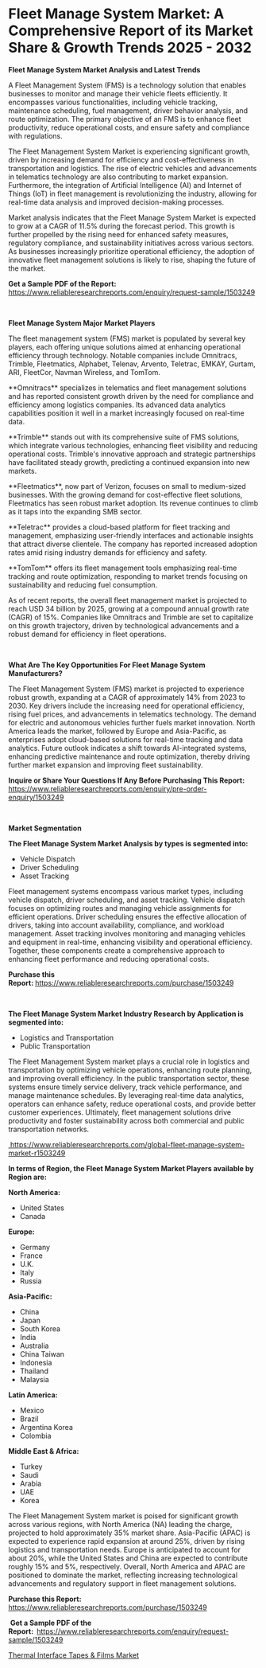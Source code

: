 <p><h1>Fleet Manage System Market: A Comprehensive Report of its Market Share & Growth Trends 2025 - 2032</h1></p><p><strong>Fleet Manage System Market Analysis and Latest Trends</strong></p>
<p><p>A Fleet Management System (FMS) is a technology solution that enables businesses to monitor and manage their vehicle fleets efficiently. It encompasses various functionalities, including vehicle tracking, maintenance scheduling, fuel management, driver behavior analysis, and route optimization. The primary objective of an FMS is to enhance fleet productivity, reduce operational costs, and ensure safety and compliance with regulations.</p><p>The Fleet Management System Market is experiencing significant growth, driven by increasing demand for efficiency and cost-effectiveness in transportation and logistics. The rise of electric vehicles and advancements in telematics technology are also contributing to market expansion. Furthermore, the integration of Artificial Intelligence (AI) and Internet of Things (IoT) in fleet management is revolutionizing the industry, allowing for real-time data analysis and improved decision-making processes.</p><p>Market analysis indicates that the Fleet Manage System Market is expected to grow at a CAGR of 11.5% during the forecast period. This growth is further propelled by the rising need for enhanced safety measures, regulatory compliance, and sustainability initiatives across various sectors. As businesses increasingly prioritize operational efficiency, the adoption of innovative fleet management solutions is likely to rise, shaping the future of the market.</p></p>
<p><strong>Get a Sample PDF of the Report:&nbsp;</strong> <a href="https://www.reliableresearchreports.com/enquiry/request-sample/1503249?utm_campaign=3255&utm_medium=2&utm_source=Github&utm_content=ia&utm_term=23032025&utm_id=fleet-manage-system">https://www.reliableresearchreports.com/enquiry/request-sample/1503249</a></p>
<p>&nbsp;</p>
<p><strong>Fleet Manage System Major Market Players</strong></p>
<p><p>The fleet management system (FMS) market is populated by several key players, each offering unique solutions aimed at enhancing operational efficiency through technology. Notable companies include Omnitracs, Trimble, Fleetmatics, Alphabet, Telenav, Arvento, Teletrac, EMKAY, Gurtam, ARI, FleetCor, Navman Wireless, and TomTom.</p><p>**Omnitracs** specializes in telematics and fleet management solutions and has reported consistent growth driven by the need for compliance and efficiency among logistics companies. Its advanced data analytics capabilities position it well in a market increasingly focused on real-time data.</p><p>**Trimble** stands out with its comprehensive suite of FMS solutions, which integrate various technologies, enhancing fleet visibility and reducing operational costs. Trimble's innovative approach and strategic partnerships have facilitated steady growth, predicting a continued expansion into new markets.</p><p>**Fleetmatics**, now part of Verizon, focuses on small to medium-sized businesses. With the growing demand for cost-effective fleet solutions, Fleetmatics has seen robust market adoption. Its revenue continues to climb as it taps into the expanding SMB sector.</p><p>**Teletrac** provides a cloud-based platform for fleet tracking and management, emphasizing user-friendly interfaces and actionable insights that attract diverse clientele. The company has reported increased adoption rates amid rising industry demands for efficiency and safety.</p><p>**TomTom** offers its fleet management tools emphasizing real-time tracking and route optimization, responding to market trends focusing on sustainability and reducing fuel consumption.</p><p>As of recent reports, the overall fleet management market is projected to reach USD 34 billion by 2025, growing at a compound annual growth rate (CAGR) of 15%. Companies like Omnitracs and Trimble are set to capitalize on this growth trajectory, driven by technological advancements and a robust demand for efficiency in fleet operations.</p></p>
<p>&nbsp;</p>
<p><strong>What Are The Key Opportunities For Fleet Manage System Manufacturers?</strong></p>
<p><p>The Fleet Management System (FMS) market is projected to experience robust growth, expanding at a CAGR of approximately 14% from 2023 to 2030. Key drivers include the increasing need for operational efficiency, rising fuel prices, and advancements in telematics technology. The demand for electric and autonomous vehicles further fuels market innovation. North America leads the market, followed by Europe and Asia-Pacific, as enterprises adopt cloud-based solutions for real-time tracking and data analytics. Future outlook indicates a shift towards AI-integrated systems, enhancing predictive maintenance and route optimization, thereby driving further market expansion and improving fleet sustainability.</p></p>
<p><strong>Inquire or Share Your Questions If Any Before Purchasing This Report:</strong> <a href="https://www.reliableresearchreports.com/enquiry/pre-order-enquiry/1503249?utm_campaign=3255&utm_medium=2&utm_source=Github&utm_content=ia&utm_term=23032025&utm_id=fleet-manage-system">https://www.reliableresearchreports.com/enquiry/pre-order-enquiry/1503249</a></p>
<p>&nbsp;</p>
<p><strong>Market Segmentation</strong></p>
<p><strong>The Fleet Manage System Market Analysis by types is segmented into:</strong></p>
<p><ul><li>Vehicle Dispatch</li><li>Driver Scheduling</li><li>Asset Tracking</li></ul></p>
<p><p>Fleet management systems encompass various market types, including vehicle dispatch, driver scheduling, and asset tracking. Vehicle dispatch focuses on optimizing routes and managing vehicle assignments for efficient operations. Driver scheduling ensures the effective allocation of drivers, taking into account availability, compliance, and workload management. Asset tracking involves monitoring and managing vehicles and equipment in real-time, enhancing visibility and operational efficiency. Together, these components create a comprehensive approach to enhancing fleet performance and reducing operational costs.</p></p>
<p><strong>Purchase this Report:&nbsp;</strong><a href="https://www.reliableresearchreports.com/purchase/1503249?utm_campaign=3255&utm_medium=2&utm_source=Github&utm_content=ia&utm_term=23032025&utm_id=fleet-manage-system">https://www.reliableresearchreports.com/purchase/1503249</a></p>
<p>&nbsp;</p>
<p><strong>The Fleet Manage System Market Industry Research by Application is segmented into:</strong></p>
<p><ul><li>Logistics and Transportation</li><li>Public Transportation</li></ul></p>
<p><p>The Fleet Management System market plays a crucial role in logistics and transportation by optimizing vehicle operations, enhancing route planning, and improving overall efficiency. In the public transportation sector, these systems ensure timely service delivery, track vehicle performance, and manage maintenance schedules. By leveraging real-time data analytics, operators can enhance safety, reduce operational costs, and provide better customer experiences. Ultimately, fleet management solutions drive productivity and foster sustainability across both commercial and public transportation networks.</p></p>
<p><a href="https://www.reliableresearchreports.com/global-fleet-manage-system-market-r1503249?utm_campaign=3255&utm_medium=2&utm_source=Github&utm_content=ia&utm_term=23032025&utm_id=fleet-manage-system">&nbsp;https://www.reliableresearchreports.com/global-fleet-manage-system-market-r1503249</a></p>
<p><strong>In terms of Region, the Fleet Manage System Market Players available by Region are:</strong></p>
<p>
    <p> <strong> North America: </strong>
        <ul>
            <li>United States</li>
            <li>Canada</li>
        </ul>
        </p> 
    <p> <strong> Europe: </strong>
        <ul>
            <li>Germany</li>
            <li>France</li>
            <li>U.K.</li>
            <li>Italy</li>
            <li>Russia</li>
        </ul>
        </p> 
    <p> <strong> Asia-Pacific: </strong>
        <ul>
            <li>China</li>
            <li>Japan</li>
            <li>South Korea</li>
            <li>India</li>
            <li>Australia</li>
            <li>China Taiwan</li>
            <li>Indonesia</li>
            <li>Thailand</li>
            <li>Malaysia</li>
        </ul>
        </p> 
    <p> <strong> Latin America: </strong>
        <ul>
            <li>Mexico</li>
            <li>Brazil</li>
            <li>Argentina Korea</li>
            <li>Colombia</li>
        </ul>
        </p> 
    <p> <strong> Middle East & Africa: </strong>
        <ul>
            <li>Turkey</li>
            <li>Saudi</li>
            <li>Arabia</li>
            <li>UAE</li>
            <li>Korea</li>
        </ul>
    </p>
    </p>
<p><p>The Fleet Management System market is poised for significant growth across various regions, with North America (NA) leading the charge, projected to hold approximately 35% market share. Asia-Pacific (APAC) is expected to experience rapid expansion at around 25%, driven by rising logistics and transportation needs. Europe is anticipated to account for about 20%, while the United States and China are expected to contribute roughly 15% and 5%, respectively. Overall, North America and APAC are positioned to dominate the market, reflecting increasing technological advancements and regulatory support in fleet management solutions.</p></p>
<p><strong>Purchase this Report: </strong><a href="https://www.reliableresearchreports.com/purchase/1503249?utm_campaign=3255&utm_medium=2&utm_source=Github&utm_content=ia&utm_term=23032025&utm_id=fleet-manage-system">https://www.reliableresearchreports.com/purchase/1503249</a></p>
<p>&nbsp;<strong>Get a Sample PDF of the Report:&nbsp;&nbsp;</strong><a href="https://www.reliableresearchreports.com/enquiry/request-sample/1503249?utm_campaign=3255&utm_medium=2&utm_source=Github&utm_content=ia&utm_term=23032025&utm_id=fleet-manage-system">https://www.reliableresearchreports.com/enquiry/request-sample/1503249</a></p>
<p><strong></strong></p>
<p><p><a href="https://github.com/zoccohaniech/Market-Research-Report-List-1/blob/main/thermal-interface-tapes-films-market.md?utm_campaign=3255&utm_medium=2&utm_source=Github&utm_content=ia&utm_term=23032025&utm_id=fleet-manage-system">Thermal Interface Tapes & Films Market</a></p></p>